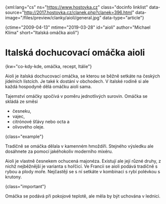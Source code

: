 
{xml:lang="cs" ns="https://www.hostovka.cz" class="docinfo linklist" data-source="http://2017.hostovka.cz/clanek.php?clanek=396.html" data-image="/files/preview/clanky/aioli/general.jpg" data-type="article"}

{ctime="2009-04-13" mtime="2019-03-28" id="aioli" author="Michael Klíma" short="Italská omáčka aioli"}

# Italská dochucovací omáčka aioli

<!-- generated attribute kw by user_udpatekw.sh on 2020-02-28, do not edit -->

{kw="co-kdy-kde, omáčka, recept, Itálie"}

Aioli je italská dochucovací omáčka, se kterou se běžně setkáte na českých jídelních lístcích. Je také k dostání v obchodech. V italské rodině si ale každá hospodyně dělá omáčku aioli sama.

Tajemství omáčky spočívá v poměru jednotlivých surovin. Omáčka se skládá ze směsi

  * česneku,
  * vajec,
  * citrónové šťávy nebo octa a
  * olivového oleje.

{class="example"}

Tradičně se omáčka dělala v kamenném hmoždíři. Stejného výsledku ale dosáhnete za pomocí jakéhokoliv moderního mixéru.

Aioli je vlastně česnekem ochucená majonéza. Existují ale její různé druhy, z nichž nejběžnější je varianta s hořčicí. Ve Francii se aioli podává tradičně s rybou a plody moře. Nejčastěji se s ní setkáte v kombinaci s rybí polévkou s krutony.

{class="important"}

Omáčka se podává při pokojové teplotě, ale měla by být uchována v lednici.


